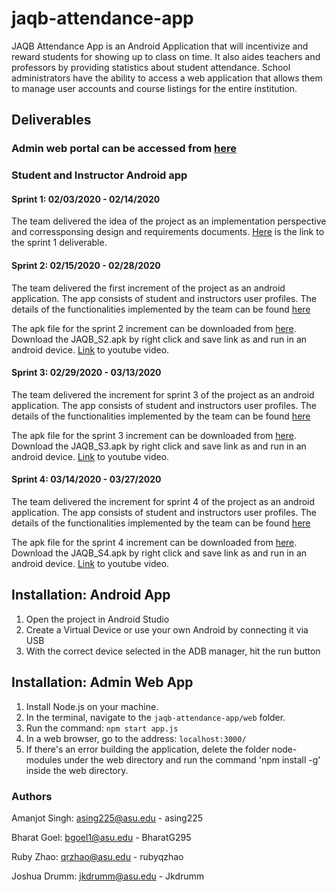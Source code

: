 # jaqb-attendance-app

JAQB Attendance App is an Android Application that will incentivize and reward students for showing up to class on time.
It also aides teachers and professors by providing statistics about student attendance.
School administrators have the ability to access a web application that allows them to manage user accounts and course listings for the entire institution.

## Deliverables
### Admin web portal can be accessed from [here](https://jaqb-attendance-app.herokuapp.com/)

### Student and Instructor Android app

#### Sprint 1: 02/03/2020 - 02/14/2020

The team delivered the idea of the project as an implementation perspective and corressponsing design and requirements documents. [Here](https://drive.google.com/drive/folders/1_f3spOBcYigsPCPFOnJ15grue7upz4Gn) is the link to the sprint 1 deliverable.

#### Sprint 2: 02/15/2020 - 02/28/2020

The team delivered the first increment of the project as an android application. The app consists of student and instructors user profiles. The details of the functionalities implemented by the team can be found [here](https://docs.google.com/document/d/1JiDfwaotclKOdiXwXR_Ovv3P5N81zkR9i4qwKOUxXz8/edit#heading=h.qxlahr8l2jxu)

The apk file for the sprint 2 increment can be downloaded from [here](./deliverables/). Download the JAQB_S2.apk by right click and save link as and run in an android device. [Link](https://www.youtube.com/watch?v=wqeUCOIpPh8) to youtube video.

#### Sprint 3: 02/29/2020 - 03/13/2020

The team delivered the increment for sprint 3 of the project as an android application. The app consists of student and instructors user profiles. The details of the functionalities implemented by the team can be found [here](https://drive.google.com/open?id=1jwOLfQJeKjYkF1ux5J_yDVV5fW7Td96Gwx7nhVrHmZk)

The apk file for the sprint 3 increment can be downloaded from [here](./deliverables/). Download the JAQB_S3.apk by right click and save link as and run in an android device. [Link](https://www.youtube.com/watch?v=YdnpR_wilKo) to youtube video.

#### Sprint 4: 03/14/2020 - 03/27/2020

The team delivered the increment for sprint 4 of the project as an android application. The app consists of student and instructors user profiles. The details of the functionalities implemented by the team can be found [here](https://drive.google.com/open?id=1tBCauL43rOLzWo-QUAWThuL-MhHJE4_xhgrLW9GAAnY)

The apk file for the sprint 4 increment can be downloaded from [here](./deliverables/). Download the JAQB_S4.apk by right click and save link as and run in an android device. [Link](https://www.youtube.com/watch?v=PhNChG0-J1A) to youtube video.


## Installation: Android App

1. Open the project in Android Studio
2. Create a Virtual Device or use your own Android by connecting it via USB
3. With the correct device selected in the ADB manager, hit the run button

## Installation: Admin Web App

1. Install Node.js on your machine.
2. In the terminal, navigate to the `jaqb-attendance-app/web` folder.
3. Run the command: `npm start app.js`
4. In a web browser, go to the address: `localhost:3000/`
5. If there's an error building the application, delete the folder node-modules under the web directory and run the command 'npm install -g' inside the web directory.


### Authors

Amanjot Singh: asing225@asu.edu - asing225

Bharat Goel: bgoel1@asu.edu - BharatG295

Ruby Zhao: qrzhao@asu.edu - rubyqzhao

Joshua Drumm: jkdrumm@asu.edu - Jkdrumm
